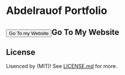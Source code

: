 # Abdelrauof Portfolio

## <input type="submit" value="Go To my Website" onclick="#" >Go To My Website</input>

## License

Lisenced by (MIT)! See [LICENSE.md](LICENSE.md) for more.
